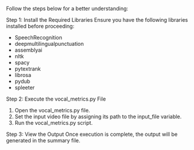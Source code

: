 Follow the steps below for a better understanding:

Step 1: Install the Required Libraries
Ensure you have the following libraries installed before proceeding:
* SpeechRecognition
* deepmultilingualpunctuation
* assemblyai
* nltk
* spacy
* pytextrank
* librosa
* pydub
* spleeter
  
Step 2: Execute the vocal_metrics.py File
1) Open the vocal_metrics.py file.
2) Set the input video file by assigning its path to the input_file variable.
3) Run the vocal_metrics.py script.
   
Step 3: View the Output
Once execution is complete, the output will be generated in the summary file.


